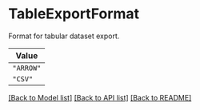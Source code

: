 # TableExportFormat

Format for tabular dataset export.


| **Value** |
| --------- |
| `"ARROW"` |
| `"CSV"` |


[[Back to Model list]](../../../../README.md#models-v2-link) [[Back to API list]](../../../../README.md#apis-v2-link) [[Back to README]](../../../../README.md)

